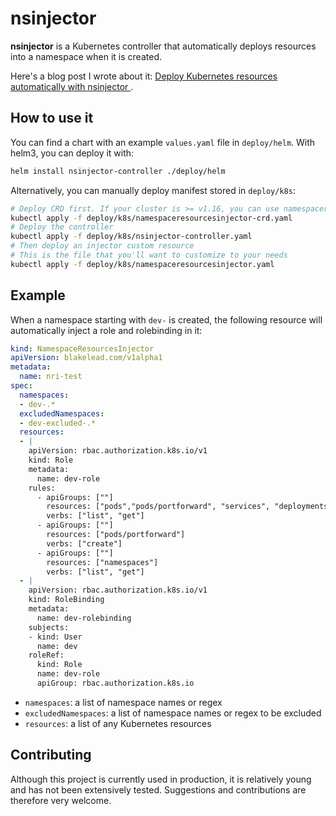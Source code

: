 # nsinjector

**nsinjector** is a Kubernetes controller that automatically deploys resources into a namespace when it is created.

Here's a blog post I wrote about it: [Deploy Kubernetes resources automatically with nsinjector
](https://blog.blakelead.com/posts/2020/10/12/nsinjector/).

## How to use it

You can find a chart with an example `values.yaml` file in `deploy/helm`.
With helm3, you can deploy it with:

```bash
helm install nsinjector-controller ./deploy/helm
```

Alternatively, you can manually deploy manifest stored in `deploy/k8s`:

```bash
# Deploy CRD first. If your cluster is >= v1.16, you can use namespaceresourcesinjector-crd-1.16.yaml instead
kubectl apply -f deploy/k8s/namespaceresourcesinjector-crd.yaml
# Deploy the controller
kubectl apply -f deploy/k8s/nsinjector-controller.yaml
# Then deploy an injector custom resource
# This is the file that you'll want to customize to your needs
kubectl apply -f deploy/k8s/namespaceresourcesinjector.yaml
```

## Example

When a namespace starting with `dev-` is created, the following resource will automatically inject a role and rolebinding in it:

```yaml
kind: NamespaceResourcesInjector
apiVersion: blakelead.com/v1alpha1
metadata:
  name: nri-test
spec:
  namespaces:
  - dev-.*
  excludedNamespaces:
  - dev-excluded-.* 
  resources:
  - |
    apiVersion: rbac.authorization.k8s.io/v1
    kind: Role
    metadata:
      name: dev-role
    rules:
      - apiGroups: [""]
        resources: ["pods","pods/portforward", "services", "deployments", "ingresses"]
        verbs: ["list", "get"]
      - apiGroups: [""]
        resources: ["pods/portforward"]
        verbs: ["create"]
      - apiGroups: [""]
        resources: ["namespaces"]
        verbs: ["list", "get"]
  - |
    apiVersion: rbac.authorization.k8s.io/v1
    kind: RoleBinding
    metadata:
      name: dev-rolebinding
    subjects:
    - kind: User
      name: dev
    roleRef:
      kind: Role
      name: dev-role
      apiGroup: rbac.authorization.k8s.io
```

- `namespaces`:  a list of namespace names or regex
- `excludedNamespaces`: a list of namespace names or regex to be excluded
- `resources`: a list of any Kubernetes resources

## Contributing

Although this project is currently used in production, it is relatively young and has not been extensively tested. Suggestions and contributions are therefore very welcome.
